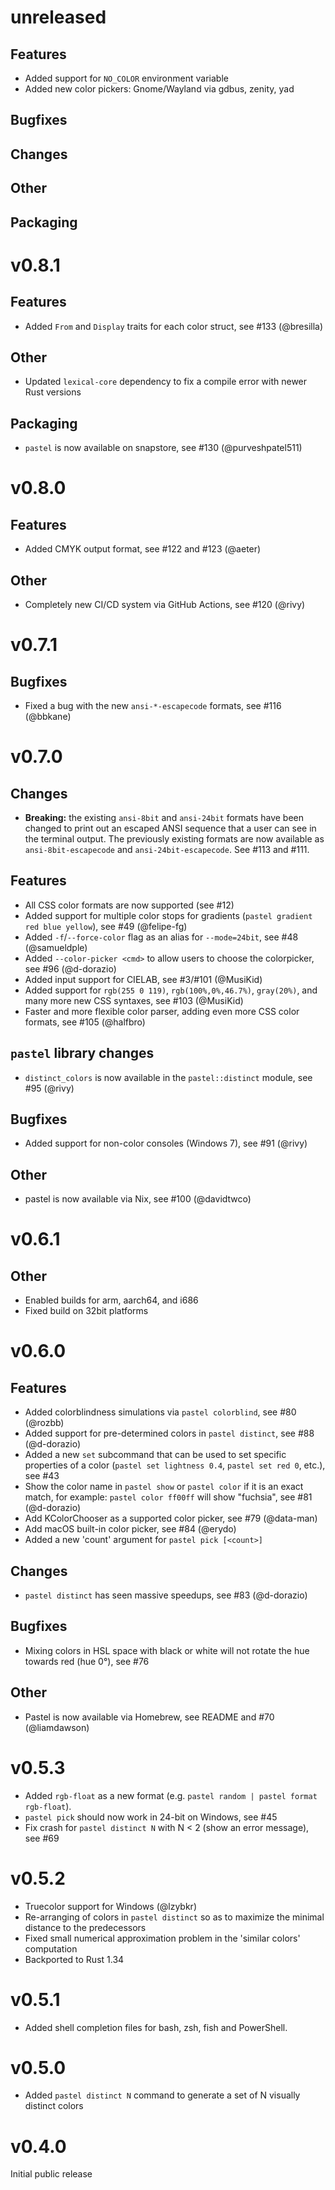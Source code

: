 # unreleased

## Features

- Added support for `NO_COLOR` environment variable
- Added new color pickers: Gnome/Wayland via gdbus, zenity, yad

## Bugfixes

## Changes

## Other

## Packaging



# v0.8.1

## Features

- Added `From` and `Display` traits for each color struct, see #133 (@bresilla)

## Other

- Updated `lexical-core` dependency to fix a compile error with newer Rust versions

## Packaging

- `pastel` is now available on snapstore, see #130 (@purveshpatel511)


# v0.8.0

## Features

- Added CMYK output format, see #122 and #123 (@aeter)

## Other

- Completely new CI/CD system via GitHub Actions, see #120 (@rivy)

# v0.7.1

## Bugfixes

- Fixed a bug with the new `ansi-*-escapecode` formats, see #116 (@bbkane)

# v0.7.0

## Changes

- **Breaking:** the existing `ansi-8bit` and `ansi-24bit` formats have been changed to
  print out an escaped ANSI sequence that a user can see in the terminal output.
  The previously existing formats are now available as `ansi-8bit-escapecode` and
  `ansi-24bit-escapecode`. See #113 and #111.

## Features

- All CSS color formats are now supported (see #12)
- Added support for multiple color stops for gradients (`pastel gradient red blue yellow`), see #49 (@felipe-fg)
- Added `-f`/`--force-color` flag as an alias for `--mode=24bit`, see #48 (@samueldple)
- Added `--color-picker <cmd>` to allow users to choose the colorpicker, see #96 (@d-dorazio)
- Added input support for CIELAB, see #3/#101 (@MusiKid)
- Added support for `rgb(255 0 119)`, `rgb(100%,0%,46.7%)`, `gray(20%)`, and many more new CSS syntaxes, see #103 (@MusiKid)
- Faster and more flexible color parser, adding even more CSS color formats, see #105 (@halfbro)

## `pastel` library changes

- `distinct_colors` is now available in the `pastel::distinct` module, see #95 (@rivy)

## Bugfixes

- Added support for non-color consoles (Windows 7), see #91 (@rivy)

## Other

- pastel is now available via Nix, see #100 (@davidtwco)

# v0.6.1

## Other

- Enabled builds for arm, aarch64, and i686
- Fixed build on 32bit platforms

# v0.6.0

## Features

- Added colorblindness simulations via `pastel colorblind`, see #80 (@rozbb)
- Added support for pre-determined colors in `pastel distinct`, see #88 (@d-dorazio)
- Added a new `set` subcommand that can be used to set specific properties of a color (`pastel set lightness 0.4`, `pastel set red 0`, etc.), see #43
- Show the color name in `pastel show` or `pastel color` if it is an exact match, for example:
  `pastel color ff00ff` will show "fuchsia", see #81 (@d-dorazio)
- Add KColorChooser as a supported color picker, see #79 (@data-man)
- Add macOS built-in color picker, see #84 (@erydo)
- Added a new 'count' argument for `pastel pick [<count>]`

## Changes

- `pastel distinct` has seen massive speedups, see #83 (@d-dorazio)

## Bugfixes

- Mixing colors in HSL space with black or white will not rotate the hue towards red (hue 0°), see #76

## Other

- Pastel is now available via Homebrew, see README and #70 (@liamdawson)

# v0.5.3

- Added `rgb-float` as a new format (e.g. `pastel random | pastel format rgb-float`).
- `pastel pick` should now work in 24-bit on Windows, see #45
- Fix crash for `pastel distinct N` with N < 2 (show an error message), see #69

# v0.5.2

* Truecolor support for Windows (@lzybkr)
* Re-arranging of colors in `pastel distinct` so as to maximize the minimal distance to the predecessors
* Fixed small numerical approximation problem in the 'similar colors' computation
* Backported to Rust 1.34

# v0.5.1

- Added shell completion files for bash, zsh, fish and PowerShell.

# v0.5.0

- Added `pastel distinct N` command to generate a set of N visually distinct colors

# v0.4.0

Initial public release
